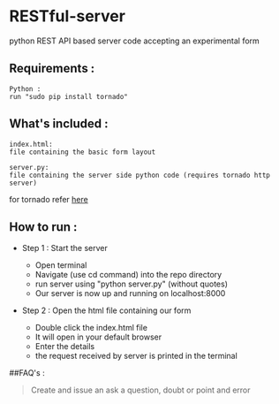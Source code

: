 RESTful-server
==============

python REST API based server code accepting an experimental form


## Requirements :  
	Python :  
	run "sudo pip install tornado"
  
## What's included :

 	index.html:
 	file containing the basic form layout  
  
	server.py:
	file containing the server side python code (requires tornado http server)
for tornado refer [here](http://www.tornadoweb.org)


## How to run :

  * Step 1 : Start the server  
    * Open terminal  
    * Navigate (use cd command) into the repo directory
    * run server using "python server.py" (without quotes)  
    * Our server is now up and running on localhost:8000  
  
  * Step 2 : Open the html file containing our form
    * Double click the index.html file
    * It will open in your default browser
    * Enter the details
    * the request received by server is printed in the terminal
    
##FAQ's :
>Create and issue an ask a question, doubt or point and error
